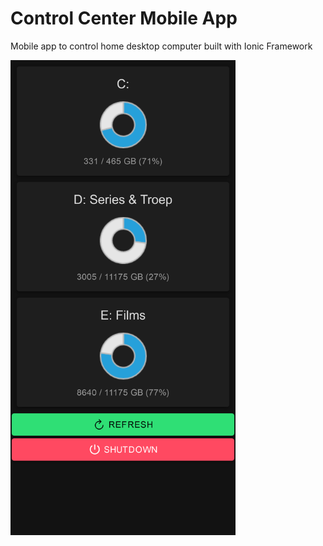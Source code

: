 # Control Center Mobile App

Mobile app to control home desktop computer built with Ionic Framework

<img src="https://raw.githubusercontent.com/antony-cox/control-center/master/src/assets/img/app.png" width="360">
